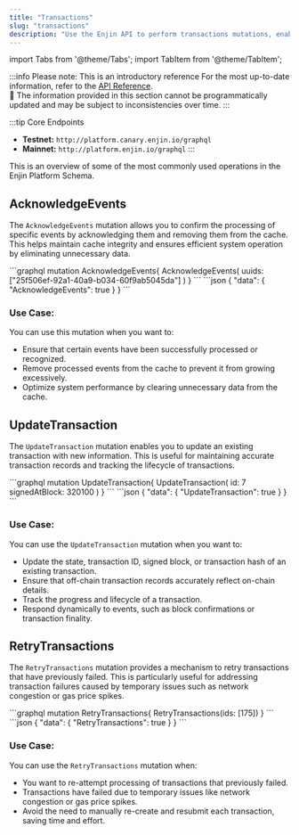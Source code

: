 ```yaml
---
title: "Transactions"
slug: "transactions"
description: "Use the Enjin API to perform transactions mutations, enabling the creation and modification of blockchain transactions, including asset transfers."
---
```


import Tabs from '@theme/Tabs';
import TabItem from '@theme/TabItem';

:::info Please note: This is an introductory reference
For the most up-to-date information, refer to the [API Reference](/01-getting-started/05-using-enjin-api/02-api-reference.md).\
🚧 The information provided in this section cannot be programmatically updated and may be subject to inconsistencies over time.
:::

:::tip Core Endpoints
- **Testnet:** `http://platform.canary.enjin.io/graphql`
- **Mainnet:** `http://platform.enjin.io/graphql`
:::

This is an overview of some of the most commonly used operations in the Enjin Platform Schema. 

## AcknowledgeEvents

The `AcknowledgeEvents` mutation allows you to confirm the processing of specific events by acknowledging them and removing them from the cache. This helps maintain cache integrity and ensures efficient system operation by eliminating unnecessary data.

<Tabs>
  <TabItem value="graphql" label="GraphQL">
```graphql
mutation AcknowledgeEvents{
    AcknowledgeEvents(
        uuids: ["25f506ef-92a1-40a9-b034-60f9ab5045da"]
    )
}
```
  </TabItem>
  <TabItem value="response" label="Response">
```json
{
  "data": {
    "AcknowledgeEvents": true
  }
}
```
  </TabItem>
</Tabs>

### Use Case:

You can use this mutation when you want to:

- Ensure that certain events have been successfully processed or recognized.
- Remove processed events from the cache to prevent it from growing excessively.
- Optimize system performance by clearing unnecessary data from the cache.

## UpdateTransaction

The `UpdateTransaction` mutation enables you to update an existing transaction with new information. This is useful for maintaining accurate transaction records and tracking the lifecycle of transactions.

<Tabs>
  <TabItem value="graphql" label="GraphQL">
```graphql
mutation UpdateTransaction{
    UpdateTransaction(
        id: 7
        signedAtBlock: 320100
    )
}
```
  </TabItem>
  <TabItem value="response" label="Response">
```json
{
  "data": {
    "UpdateTransaction": true
  }
}
```
  </TabItem>
</Tabs>

### Use Case:

You can use the `UpdateTransaction` mutation when you want to:

- Update the state, transaction ID, signed block, or transaction hash of an existing transaction.
- Ensure that off-chain transaction records accurately reflect on-chain details.
- Track the progress and lifecycle of a transaction.
- Respond dynamically to events, such as block confirmations or transaction finality.

## RetryTransactions

The `RetryTransactions` mutation provides a mechanism to retry transactions that have previously failed. This is particularly useful for addressing transaction failures caused by temporary issues such as network congestion or gas price spikes.

<Tabs>
  <TabItem value="graphql" label="GraphQL">
```graphql
mutation RetryTransactions{
  RetryTransactions(ids: [175])
}
```
  </TabItem>
  <TabItem value="response" label="Response">
```json
{
  "data": {
    "RetryTransactions": true
  }
}
```
  </TabItem>
</Tabs>

### Use Case:

You can use the `RetryTransactions` mutation when:

- You want to re-attempt processing of transactions that previously failed.
- Transactions have failed due to temporary issues like network congestion or gas price spikes.
- Avoid the need to manually re-create and resubmit each transaction, saving time and effort.
